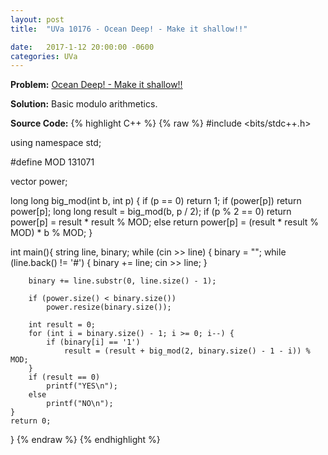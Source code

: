 ```yaml
---
layout: post
title:  "UVa 10176 - Ocean Deep! - Make it shallow!!"

date:   2017-1-12 20:00:00 -0600
categories: UVa
---
```


**Problem:** [Ocean Deep! - Make it shallow!!]

**Solution:**
Basic modulo arithmetics.

**Source Code:**
{% highlight C++ %}
{% raw %}
#include <bits/stdc++.h>

using namespace std;

#define MOD 131071

vector<long long> power;

long long big_mod(int b, int p) {
    if (p == 0)
        return 1;
    if (power[p])
        return power[p];
    long long result = big_mod(b, p / 2);
    if (p % 2 == 0)
        return power[p] = result * result % MOD;
    else
        return power[p] = (result * result % MOD) * b % MOD;
}

int main(){
    string line, binary;
    while (cin >> line) {
        binary = "";
        while (line.back() != '#') {
            binary += line;
            cin >> line;
        }

        binary += line.substr(0, line.size() - 1);
        
        if (power.size() < binary.size())
            power.resize(binary.size());

        int result = 0;
        for (int i = binary.size() - 1; i >= 0; i--) {
            if (binary[i] == '1')
                result = (result + big_mod(2, binary.size() - 1 - i)) % MOD;
        }
        if (result == 0)
            printf("YES\n");
        else 
            printf("NO\n");
    }
	return 0;
}
{% endraw %}
{% endhighlight %}

[Ocean Deep! - Make it shallow!!]:https://uva.onlinejudge.org/index.php?option=com_onlinejudge&Itemid=8&page=show_problem&category=24&problem=1117&mosmsg=Submission+received+with+ID+18613460
